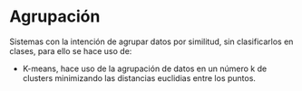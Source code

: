 # Agrupación
Sistemas con la intención de agrupar datos por similitud, sin clasificarlos en clases, para ello se hace uso de:
- K-means, hace uso de la agrupación de datos en un número k de clusters minimizando las distancias euclidias entre los puntos.
